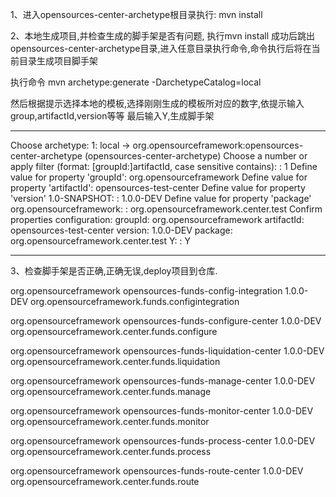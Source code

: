 1、进入opensources-center-archetype根目录执行:
   mvn install
   

2、本地生成项目,并检查生成的脚手架是否有问题,
   执行mvn install 成功后跳出opensources-center-archetype目录,进入任意目录执行命令,命令执行后将在当前目录生成项目脚手架

   执行命令
   mvn archetype:generate -DarchetypeCatalog=local
   
   然后根据提示选择本地的模板,选择刚刚生成的模板所对应的数字,依提示输入group,artifactId,version等等
   最后输入Y,生成脚手架
   ************************************************************************************
   Choose archetype:
   1: local -> org.opensourceframework:opensources-center-archetype (opensources-center-archetype)
   Choose a number or apply filter (format: [groupId:]artifactId, case sensitive contains): : 1
   Define value for property 'groupId': org.opensourceframework
   Define value for property 'artifactId': opensources-test-center
   Define value for property 'version' 1.0-SNAPSHOT: : 1.0.0-DEV
   Define value for property 'package' org.opensourceframework: : org.opensourceframework.center.test
   Confirm properties configuration:
   groupId: org.opensourceframework
   artifactId: opensources-test-center
   version: 1.0.0-DEV
   package: org.opensourceframework.center.test
    Y: : Y
   **************************************************************************************
   
3、检查脚手架是否正确,正确无误,deploy项目到仓库.

org.opensourceframework
opensources-funds-config-integration
1.0.0-DEV
org.opensourceframework.funds.configintegration

org.opensourceframework
opensources-funds-configure-center
1.0.0-DEV
org.opensourceframework.center.funds.configure

org.opensourceframework
opensources-funds-liquidation-center
1.0.0-DEV
org.opensourceframework.center.funds.liquidation

org.opensourceframework
opensources-funds-manage-center
1.0.0-DEV
org.opensourceframework.center.funds.manage

org.opensourceframework
opensources-funds-monitor-center
1.0.0-DEV
org.opensourceframework.center.funds.monitor

org.opensourceframework
opensources-funds-process-center
1.0.0-DEV
org.opensourceframework.center.funds.process

org.opensourceframework
opensources-funds-route-center
1.0.0-DEV
org.opensourceframework.center.funds.route
